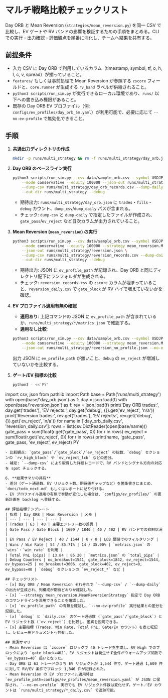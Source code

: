 # マルチ戦略比較チェックリスト

Day ORB と Mean Reversion (`strategies/mean_reversion.py`) を同一 CSV で比較し、EV ゲートや RV バンドの影響を検証するための手順をまとめる。CLI での実行・出力確認・評価観点を順番に消化し、チームへ結果を共有する。

## 前提条件
- 入力 CSV に Day ORB で利用しているカラム（timestamp, symbol, tf, o, h, l, c, v, spread）が揃っていること。
- `features/` もしくは事前処理で Mean Reversion が参照する `zscore` フィールドと、`core.runner` が生成する `rv_band` ラベルが供給されること。
- `python3 scripts/run_sim.py` が実行できるローカル環境であり、`runs/` 以下への書き込み権限があること。
- 既存の Day ORB EV プロファイル（例: `configs/ev_profiles/day_orb_5m.yaml`）が利用可能で、必要に応じて `--no-ev-profile` で無効化できること。

## 手順
1. **共通出力ディレクトリの作成**
   ```bash
   mkdir -p runs/multi_strategy && rm -f runs/multi_strategy/day_orb.json runs/multi_strategy/reversion.json
   ```

2. **Day ORB のベースライン実行**
   ```bash
   python3 scripts/run_sim.py --csv data/sample_orb.csv --symbol USDJPY \
       --mode conservative --equity 100000 --json-out runs/multi_strategy/day_orb.json \
       --dump-csv runs/multi_strategy/day_orb_records.csv --dump-daily runs/multi_strategy/day_orb_daily.csv \
       --out-dir runs/multi_strategy --debug
   ```
   - 期待出力: `runs/multi_strategy/day_orb.json` に `trades`・`fills`・`debug` カウント、`dump_csv`/`dump_daily` パスが含まれる。
   - チェック: `dump-csv` と `dump-daily` で指定したファイルが作成され、`gate_pass`/`ev_reject` など日次カラムが出力されていること。

3. **Mean Reversion (`mean_reversion`) の実行**
   ```bash
   python3 scripts/run_sim.py --csv data/sample_orb.csv --symbol USDJPY \
       --mode conservative --equity 100000 --strategy mean_reversion.MeanReversionStrategy \
       --json-out runs/multi_strategy/reversion.json \
       --dump-csv runs/multi_strategy/reversion_records.csv --dump-daily runs/multi_strategy/reversion_daily.csv \
       --out-dir runs/multi_strategy --debug
   ```
   - 期待出力: JSON に `ev_profile_path` が記録され、Day ORB と同じディレクトリ配下にランフォルダが生成される。
   - チェック: `reversion_records.csv` の `zscore` カラムが埋まっていること、`reversion_daily.csv` で `gate_block` が RV ハイで増えていないかを確認。

4. **EV プロファイル適用有無の確認**
   - **適用あり**: 上記コマンドの JSON に `ev_profile_path` が含まれているか、`runs/multi_strategy/*/metrics.json` で確認する。
   - **適用なし比較**:
    ```bash
    python3 scripts/run_sim.py --csv data/sample_orb.csv --symbol USDJPY \
        --mode conservative --equity 100000 --strategy mean_reversion.MeanReversionStrategy \
        --json-out runs/multi_strategy/reversion_no_profile.json --no-ev-profile --debug
    ```
     出力 JSON に `ev_profile_path` が無いこと、`debug` の `ev_reject` が増減していないかを比較する。

5. **ゲート/EV 指標の比較**
   ```bash
   python3 - <<'PY'
import csv, json
from pathlib import Path
base = Path('runs/multi_strategy')
with open(base/'day_orb.json') as f:
    day = json.load(f)
with open(base/'reversion.json') as f:
    rev = json.load(f)
print('Day ORB trades:', day.get('trades'), 'EV rejects:', day.get('debug', {}).get('ev_reject', 'n/a'))
print('Reversion trades:', rev.get('trades'), 'EV rejects:', rev.get('debug', {}).get('ev_reject', 'n/a'))
for name in ['day_orb_daily.csv', 'reversion_daily.csv']:
    rows = list(csv.DictReader(open(base/name)))
    gate_pass = sum(float(r.get('gate_pass', 0)) for r in rows)
    ev_reject = sum(float(r.get('ev_reject', 0)) for r in rows)
    print(name, 'gate_pass', gate_pass, 'ev_reject', ev_reject)
PY
   ```
   - 比較観点: `gate_pass`/`gate_block`/`ev_reject` の総数、`debug` セクションの `rv_high_block` や `ev_reject_lcb` などの差分。
   - 補足: `--dump-csv` により取得した詳細レコードで、RV バンドとシグナル方向の対応を spot チェックする。

6. **結果サマリの共有**
   - 差分（ゲート通過数、EV リジェクト数、期待値ギャップなど）を箇条書きにまとめ、`docs/todo_next.md` もしくはレポートに貼り付ける。
   - EV プロファイル適用の有無で挙動が変化した場合は、`configs/ev_profiles/` の更新計画を backlog へ登録する。

## 評価指標テンプレート
| 指標 | Day ORB | Mean Reversion | メモ |
| --- | --- | --- | --- |
| Trades | 63 | 40 | 主要エントリー数の差異 |
| Gate Pass / Gate Block | 1609 / 1840 | 40 / 402 | RV バンドでの抑制状況 |
| EV Pass / EV Reject | 40 / 1544 | 0 / 0 | LCB 閾値でのフィルタリング |
| Wins / Win Rate | 54 / 85.71% | 14 / 35.00% | `metrics.json` の `wins`・`win_rate` を利用 |
| Total PnL (pips) | 13.84 | 85.20 | `metrics.json` の `total_pips` |
| Debug Counters | no_breakout=1541, gate_block=1842, ev_reject=1544, ev_bypass=25 | no_breakout=3006, gate_block=402, ev_reject=0, ev_bypass=40 | `debug` セクションの `ev_reject_*` など |

## チェックリスト
- [x] Day ORB / Mean Reversion それぞれで `--dump-csv` / `--dump-daily` の出力が生成され、列構成が期待どおりか確認した。
- [x] `--strategy mean_reversion.MeanReversionStrategy` 指定で Day ORB のコマンドラインを流用できることを確認した。
- [x] `ev_profile_path` の有無を確認し、`--no-ev-profile` 実行結果との差分を記録した。
- [x] `debug` と `daily.csv` のゲート通過数 (`gate_pass`/`gate_block`) と EV リジェクト数 (`ev_reject`) を比較し、差異を説明できる。
- [x] 主要指標（Trades, Win Rate, Total PnL, Gate/Ev カウント）を表に転記し、レビュー用ドキュメントへ共有した。

## 実測サマリ
- Mean Reversion は `zscore` ロジックで 40 トレードを生成し、RV High でのブロックにより `gate_block=402`、EV リジェクトは発生せず全件がウォームアップ回数で `ev_bypass=40` 扱いとなった。
- Day ORB は 63 トレードのうち EV リジェクトが 1,544 件で、ゲート通過 1,609 件に対して RV/EV 条件でブロック 1,840 件が記録された。
- Mean Reversion の EV プロファイル適用時は `ev_profile_path=configs/ev_profiles/mean_reversion.yaml` が JSON に保存され、`--no-ev-profile` 実行でも EV リジェクト件数は変化せず。ゲート／EV カウントは `runs/multi_strategy/*_daily.csv` で追跡可能。
